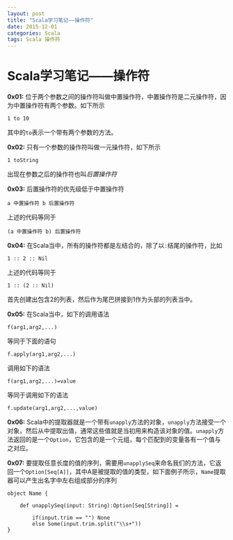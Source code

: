 ```yaml
---
layout: post
title: "Scala学习笔记——操作符"
date: 2015-12-01
categories: Scala
tags: Scala 操作符
---
```


# Scala学习笔记——操作符

**0x01:** 位于两个参数之间的操作符叫做中置操作符，中置操作符是二元操作符，因为中置操作符有两个参数。如下所示

	1 to 10

其中的`to`表示一个带有两个参数的方法。

**0x02:** 只有一个参数的操作符叫做一元操作符，如下所示

	1 toString

出现在参数之后的操作符也叫*后置操作符*

**0x03:** 后置操作符的优先级低于中置操作符

	a 中置操作符 b 后置操作符

上述的代码等同于

	(a 中置操作符 b) 后置操作符

**0x04:** 在Scala当中，所有的操作符都是左结合的，除了以`:`结尾的操作符，比如

	1 :: 2 :: Nil

上述的代码等同于
	
	1 :: (2 :: Nil)

首先创建出包含2的列表，然后作为尾巴拼接到1作为头部的列表当中。

**0x05:** 在Scala当中，如下的调用语法

	f(arg1,arg2,...)

等同于下面的语句

	f.apply(arg1,arg2,...)

调用如下的语法
	
	f(arg1,arg2,...)=value

等同于调用如下的语法

	f.update(arg1,arg2,...,value)

**0x06:** Scala中的提取器就是一个带有`unapply`方法的对象，`unapply`方法接受一个对象，然后从中提取出值，通常这些值就是当初用来构造该对象的值。`unapply`方法返回的是一个`Option`，它包含的是一个元组，每个匹配到的变量各有一个值与之对应。

**0x07:** 要提取任意长度的值的序列，需要用`unapplySeq`来命名我们的方法，它返回一个`Option[Seq[A]]`，其中A是被提取的值的类型，如下面例子所示，`Name`提取器可以产生出名字中左右组成部分的序列

	object Name {

		def unapplySeq(input: String):Option[Seq[String]] =
			
			if(input.trim == "") None
			else Some(input.trim.split("\\s+"))
	}